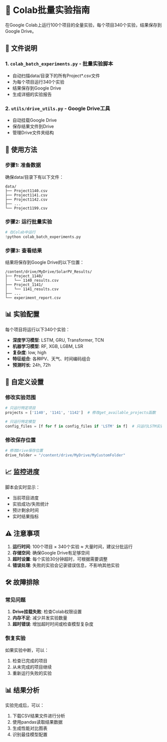 # 🚀 Colab批量实验指南

在Google Colab上运行100个项目的全量实验，每个项目340个实验，结果保存到Google Drive。

## 📁 文件说明

### 1. `colab_batch_experiments.py` - 批量实验脚本
- 自动扫描data/目录下的所有Project*.csv文件
- 为每个项目运行340个实验
- 结果保存到Google Drive
- 生成详细的实验报告

### 2. `utils/drive_utils.py` - Google Drive工具
- 自动挂载Google Drive
- 保存结果文件到Drive
- 管理Drive文件夹结构

## 🎯 使用方法

### 步骤1: 准备数据
确保data/目录下有以下文件：
```
data/
├── Project1140.csv
├── Project1141.csv
├── Project1142.csv
├── ...
└── Project1199.csv
```

### 步骤2: 运行批量实验
```python
# 在Colab中运行
!python colab_batch_experiments.py
```

### 步骤3: 查看结果
结果将保存到Google Drive的以下位置：
```
/content/drive/MyDrive/SolarPV_Results/
├── Project_1140/
│   └── 1140_results.csv
├── Project_1141/
│   └── 1141_results.csv
├── ...
└── experiment_report.csv
```

## 📊 实验配置

每个项目将运行以下340个实验：
- **深度学习模型**: LSTM, GRU, Transformer, TCN
- **机器学习模型**: RF, XGB, LGBM, LSR
- **复杂度**: low, high
- **特征组合**: 各种PV、天气、时间编码组合
- **预测时长**: 24h, 72h

## 🔧 自定义设置

### 修改实验范围
```python
# 只运行特定项目
projects = ['1140', '1141', '1142']  # 修改get_available_projects函数

# 只运行特定模型
config_files = [f for f in config_files if 'LSTM' in f]  # 只运行LSTM实验
```

### 修改保存位置
```python
# 修改Drive保存位置
drive_folder = "/content/drive/MyDrive/MyCustomFolder"
```

## 📈 监控进度

脚本会实时显示：
- 当前项目进度
- 实验成功/失败统计
- 预计剩余时间
- 实时结果指标

## ⚠️ 注意事项

1. **运行时间**: 100个项目 × 340个实验 ≈ 大量时间，建议分批运行
2. **存储空间**: 确保Google Drive有足够空间
3. **超时设置**: 每个实验30分钟超时，可根据需要调整
4. **错误处理**: 失败的实验会记录错误信息，不影响其他实验

## 🛠️ 故障排除

### 常见问题
1. **Drive挂载失败**: 检查Colab权限设置
2. **内存不足**: 减少并发实验数量
3. **超时错误**: 增加超时时间或检查模型复杂度

### 恢复实验
如果实验中断，可以：
1. 检查已完成的项目
2. 从未完成的项目继续
3. 重新运行失败的实验

## 📊 结果分析

实验完成后，可以：
1. 下载CSV结果文件进行分析
2. 使用pandas读取结果数据
3. 生成性能对比图表
4. 识别最佳模型配置
